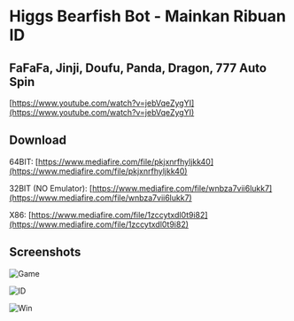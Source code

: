 # Higgs Bearfish Bot - Mainkan Ribuan ID

## FaFaFa, Jinji, Doufu, Panda, Dragon, 777 Auto Spin

[https://www.youtube.com/watch?v=jebVqeZygYI](https://www.youtube.com/watch?v=jebVqeZygYI)

## Download
64BIT: [https://www.mediafire.com/file/pkjxnrfhyljkk40](https://www.mediafire.com/file/pkjxnrfhyljkk40)

32BIT (NO Emulator): [https://www.mediafire.com/file/wnbza7vii6lukk7](https://www.mediafire.com/file/wnbza7vii6lukk7)

X86: [https://www.mediafire.com/file/1zccytxdl0t9i82](https://www.mediafire.com/file/1zccytxdl0t9i82)

## Screenshots
![Game](https://i.ibb.co/5hM9PGj/Higgs-Bot-Game.jpg)

![ID](https://i.ibb.co/ZmWfRb7/Higgs-Bot-ID.jpg)

![Win](https://i.ibb.co/jrN09pr/Higgs-Bot-WIN.jpg)
